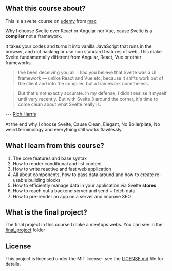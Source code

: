 ## What this course about?

This is a svelte course on [udemy](https://www.udemy.com/course/sveltejs-the-complete-guide/) from
[max](https://github.com/mschwarzmueller)

Why I choose Svelte over React or Angular nor Vue, cause Svelte is a **compiler** not a framework.

It takes your codes and turns it into vanilla JavaScript that runs in the browser, and not hacking or use non standard
features of web, This make Svelte fundamentally different from Angular, React, Vue or other frameworks.

> I've been deceiving you all. I had you believe that Svelte was a UI framework — unlike React and Vue etc, because it
shifts work out of the client and into the compiler, but a framework nonetheless.

> But that's not exactly accurate. In my defense, I didn't realise it myself until very recently. But with Svelte 3 around
the corner, it's time to come clean about what Svelte really is.

--- [Rich Harris](https://gist.github.com/Rich-Harris/0f910048478c2a6505d1c32185b61934)

At the end why I choose Svelte, Cause Clean, Elegant, No Boilerplate, No weird terminology and everything still works
flawlessly.

## What I learn from this course?

1. The core features and base syntax
2. How to render conditional and list content
3. How to write reactive and fast web application
4. All about components, how to pass data around and how to create re-usable building blocks
6. How to efficiently manage data in your application via Svelte **stores**
7. How to reach out a backend server and send + fetch data
8. How to pre-render an app on a server and improve SEO

## What is the final project?

The final project in this course I make a meetups webs. You can see in the [final_project](./final_project/) folder

## License
This project is licensed under the MIT license- see the [LICENSE.md](./LICENSE.md) file for details.

